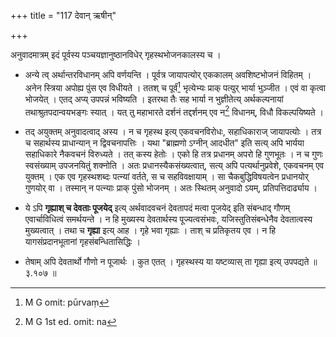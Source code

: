 +++
title = "117 देवान् ऋषीन्"

+++


अनुवादमात्रम् इदं पूर्वस्य पञ्चयज्ञानुष्ठानविधेर् गृहस्थभोजनकालस्य च । 

- अन्ये त्व् अर्थान्तरविधानम् अपि वर्णयन्ति । पूर्वत्र जायापत्योर् एककालम् अवशिष्टभोजनं विहितम् । अनेन स्त्रिया अपोह्य पुंस एव विधीयते । ततश् च पूर्वं[^१९३] भृत्येभ्यः प्राक् पत्युर् भार्या भुञ्जीत । एवं वा कृत्वा भोजयेत् । एतद् अप्य् उपपन्नं भविष्यति । इतरथा तैः सह भार्या न भुज्ञीतेत्य् अर्थकल्पनायां तथाश्रुतपदान्वयभङ्गः स्यात् । यत् तु महाभारते दर्शनं तद्दर्शनम् एव न[^१९४] विधानम्, विधौ विकल्पयिष्यते ।


[^१९४]:
     M G 1st ed. omit: na


[^१९३]:
     M G omit: pūrvaṃ

- तद् अयुक्तम् अनुवादत्वाद् अस्य । न च गृहस्थ इत्य् एकवचनविरोधः, सहाधिकाराज् जायापत्योः । तत्र च सहार्थस्य प्राधान्यान् न द्विवचनापत्तिः । यथा "ब्राह्मणो ऽग्नीन् आदधीत" इति सत्य् अपि भार्यया सहाधिकारे नैकवचनं विरुध्यते । तत् कस्य हेतोः । एको हि तत्र प्रधानम् अपरो हि गुणभूतः । न च गुणः स्वसंख्याम् उपजनयितुं शक्नोति । अतः प्रधानस्यैकसंख्यत्वात्, सत्य् अपि पत्यर्थानुप्रवेशे, एकवचनम् एव युक्तम् । एक एव गृहस्थशब्दः पत्न्यां वर्तते, स च सहविवक्षायाम् । सा चैकबुद्धिविषयत्वेन प्रधानयोर् गुणयोर् वा । तस्मान् न पत्न्याः प्राक् पुंसो भोजनम् । अतः स्थितम् अनुवादो ऽयम्, प्रतिपत्तिदार्ढ्याय । 

- ये ऽपि **गृह्याश् च देवताः पूजयेद्** इत्य् अर्थवादवचनं देवतापदं मत्वा पूजयेद् इति संबन्धाद् गौणम् एवार्चाविधित्वं समर्थयन्ते । न हि मुख्यस्य देवतार्थस्य पूज्यत्वसंभवः, यजिस्तुतिसंबन्धेनैव देवतात्वस्य मुख्यत्वात् । तथा च **गृह्या** इत्य् आह । गृहे भवा गृह्याः । ताश् च प्रतिकृतय एव । न हि यागसंप्रदानभूतानां गृहसंबन्धितासिद्धिः । 

- तेषाम् अपि देवतार्थो गौणो न पूजार्थः । कुत एतत् । गृहस्थस्य या यष्टव्यास् ता गृह्या इत्य् उपपद्यते ॥ ३.१०७ ॥